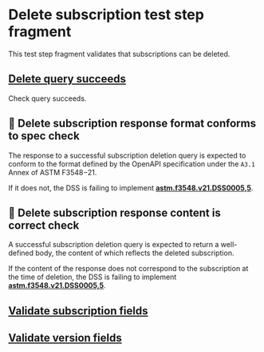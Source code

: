 # Delete subscription test step fragment

This test step fragment validates that subscriptions can be deleted.

## [Delete query succeeds](./delete_query.md)

Check query succeeds.

## 🛑 Delete subscription response format conforms to spec check

The response to a successful subscription deletion query is expected to conform to the format defined by the OpenAPI specification under the `A3.1` Annex of ASTM F3548−21.

If it does not, the DSS is failing to implement **[astm.f3548.v21.DSS0005,5](../../../../../../../requirements/astm/f3548/v21.md)**.

## 🛑 Delete subscription response content is correct check

A successful subscription deletion query is expected to return a well-defined body, the content of which reflects the deleted subscription.

If the content of the response does not correspond to the subscription at the time of deletion, the DSS is failing to implement **[astm.f3548.v21.DSS0005,5](../../../../../../../requirements/astm/f3548/v21.md)**.

## [Validate subscription fields](../validate/correctness.md)

## [Validate version fields](../validate/non_mutated.md)
